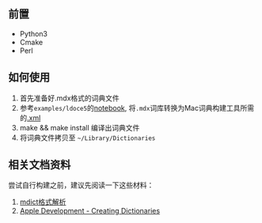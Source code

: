## 前置

* Python3
* Cmake
* Perl

## 如何使用

1. 首先准备好.mdx格式的词典文件
2. 参考`examples/ldoce5`的[notebook](https://github.com/eatgrass/mac-dict-parser/blob/main/examples/ldoce5/parser.ipynb), 将`.mdx`词库转换为Mac词典构建工具所需的[.xml](https://developer.apple.com/library/archive/documentation/UserExperience/Conceptual/DictionaryServicesProgGuide/schema/schema.html#//apple_ref/doc/uid/TP40006152-CH4-SW12)
3. make && make install 编译出词典文件
4. 将词典文件拷贝至 `~/Library/Dictionaries`

## 相关文档资料

尝试自行构建之前，建议先阅读一下这些材料：

1. [mdict格式解析](https://github.com/csarron/mdict-analysis)
2. [Apple Development - Creating Dictionaries](https://developer.apple.com/library/archive/documentation/UserExperience/Conceptual/DictionaryServicesProgGuide/prepare/prepare.html#//apple_ref/doc/uid/TP40006152-CH3-SW7)